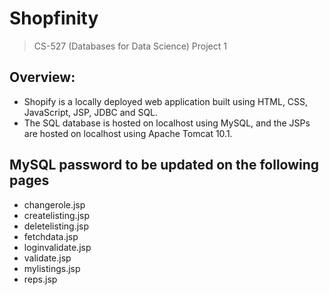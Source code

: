 # Shopfinity
> CS-527 (Databases for Data Science) Project 1

## Overview:

- Shopify is a locally deployed web application built using HTML, CSS, JavaScript, JSP, JDBC and SQL.
- The SQL database is hosted on localhost using MySQL, and the JSPs are hosted on localhost using Apache Tomcat 10.1.
 
## MySQL password to be updated on the following pages

- changerole.jsp
- createlisting.jsp
- deletelisting.jsp
- fetchdata.jsp
- loginvalidate.jsp
- validate.jsp
- mylistings.jsp
- reps.jsp